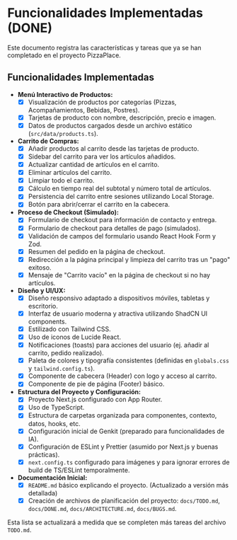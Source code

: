 # Funcionalidades Implementadas (DONE)

Este documento registra las características y tareas que ya se han completado en el proyecto PizzaPlace.

## Funcionalidades Implementadas
- **Menú Interactivo de Productos:**
    - [x] Visualización de productos por categorías (Pizzas, Acompañamientos, Bebidas, Postres).
    - [x] Tarjetas de producto con nombre, descripción, precio e imagen.
    - [x] Datos de productos cargados desde un archivo estático (`src/data/products.ts`).
- **Carrito de Compras:**
    - [x] Añadir productos al carrito desde las tarjetas de producto.
    - [x] Sidebar del carrito para ver los artículos añadidos.
    - [x] Actualizar cantidad de artículos en el carrito.
    - [x] Eliminar artículos del carrito.
    - [x] Limpiar todo el carrito.
    - [x] Cálculo en tiempo real del subtotal y número total de artículos.
    - [x] Persistencia del carrito entre sesiones utilizando Local Storage.
    - [x] Botón para abrir/cerrar el carrito en la cabecera.
- **Proceso de Checkout (Simulado):**
    - [x] Formulario de checkout para información de contacto y entrega.
    - [x] Formulario de checkout para detalles de pago (simulados).
    - [x] Validación de campos del formulario usando React Hook Form y Zod.
    - [x] Resumen del pedido en la página de checkout.
    - [x] Redirección a la página principal y limpieza del carrito tras un "pago" exitoso.
    - [x] Mensaje de "Carrito vacío" en la página de checkout si no hay artículos.
- **Diseño y UI/UX:**
    - [x] Diseño responsivo adaptado a dispositivos móviles, tabletas y escritorio.
    - [x] Interfaz de usuario moderna y atractiva utilizando ShadCN UI components.
    - [x] Estilizado con Tailwind CSS.
    - [x] Uso de iconos de Lucide React.
    - [x] Notificaciones (toasts) para acciones del usuario (ej. añadir al carrito, pedido realizado).
    - [x] Paleta de colores y tipografía consistentes (definidas en `globals.css` y `tailwind.config.ts`).
    - [x] Componente de cabecera (Header) con logo y acceso al carrito.
    - [x] Componente de pie de página (Footer) básico.
- **Estructura del Proyecto y Configuración:**
    - [x] Proyecto Next.js configurado con App Router.
    - [x] Uso de TypeScript.
    - [x] Estructura de carpetas organizada para componentes, contexto, datos, hooks, etc.
    - [x] Configuración inicial de Genkit (preparado para funcionalidades de IA).
    - [x] Configuración de ESLint y Prettier (asumido por Next.js y buenas prácticas).
    - [x] `next.config.ts` configurado para imágenes y para ignorar errores de build de TS/ESLint temporalmente.
- **Documentación Inicial:**
    - [x] `README.md` básico explicando el proyecto. (Actualizado a versión más detallada)
    - [x] Creación de archivos de planificación del proyecto: `docs/TODO.md`, `docs/DONE.md`, `docs/ARCHITECTURE.md`, `docs/BUGS.md`.

Esta lista se actualizará a medida que se completen más tareas del archivo `TODO.md`.